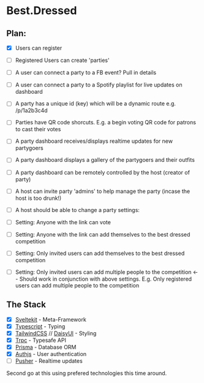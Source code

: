 # Best.Dressed

## Plan:

- [x] Users can register
- [ ] Registered Users can create 'parties'
- [ ] A user can connect a party to a FB event? Pull in details
- [ ] A user can connect a party to a Spotify playlist for live updates on dashboard
- [ ] A party has a unique id (key) which will be a dynamic route e.g. /p/1a2b3c4d
- [ ] Parties have QR code shorcuts. E.g. a begin voting QR code for patrons to cast their votes
- [ ] A party dashboard receives/displays realtime updates for new partygoers
- [ ] A party dashboard displays a gallery of the partygoers and their outfits
- [ ] A party dashboard can be remotely controlled by the host (creator of party)
- [ ] A host can invite party 'admins' to help manage the party (incase the host is too drunk!)

- [ ] A host should be able to change a party settings:
- [ ] Setting: Anyone with the link can vote
- [ ] Setting: Anyone with the link can add themselves to the best dressed competition
- [ ] Setting: Only invited users can add themselves to the best dressed competition
- [ ] Setting: Only invited users can add multiple people to the competition <-- Should work in conjunction with above settings. E.g. Only registered users can add multiple people to the competition

## The Stack

- [x] [Sveltekit](https://kit.svelte.dev/) - Meta-Framework
- [x] [Typescript](https://www.typescriptlang.org/) - Typing
- [x] [TailwindCSS](https://tailwindcss.com/) // [DaisyUI](https://daisyui.com/) - Styling
- [x] [Trpc](https://trpc.io/) - Typesafe API
- [x] [Prisma](https://www.prisma.io/) - Database ORM
- [x] [Authjs](https://authjs.dev/) - User authentication
- [ ] [Pusher](https://pusher.com/) - Realtime updates

Second go at this using prefered technologies this time around.
